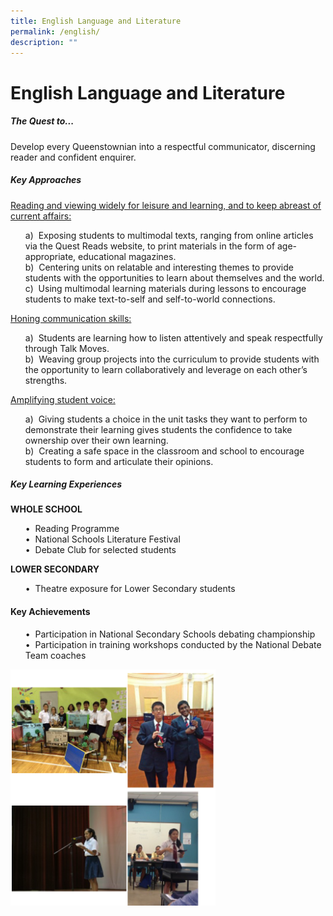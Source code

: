 ```yaml
---
title: English Language and Literature
permalink: /english/
description: ""
---
```

English Language and Literature
===============================



##### **The Quest to...**

Develop every Queenstownian into a 
respectful communicator, discerning reader and confident enquirer. 

##### **Key Approaches**

<u>Reading and viewing widely for leisure and learning, and to keep abreast of current affairs:</u>

<ul>
a) &nbsp;Exposing students to multimodal texts, ranging from online articles via the Quest Reads website, to print materials in the form of age-appropriate, educational magazines. <br>
b)	&nbsp;Centering units on relatable and interesting themes to provide students with the opportunities to learn about themselves and the world. <br>
c)	&nbsp;Using multimodal learning materials during lessons to encourage students to make text-to-self and self-to-world connections. </ul>
	
	
<u>Honing communication skills:</u>
<ul>
a)	&nbsp;Students are learning how to listen attentively and speak respectfully through Talk Moves. <br>
b)	&nbsp;Weaving group projects into the curriculum to provide students with the opportunity to learn collaboratively and leverage on each other’s strengths. 
</ul>
	
<u>Amplifying student voice:</u>

<ul>
a)	&nbsp;Giving students a choice in the unit tasks they want to perform to demonstrate their learning gives students the confidence to take ownership over their own learning. <br>
b)	&nbsp;Creating a safe space in the classroom and school to encourage students to form and articulate their opinions. 
</ul>
	
##### **Key Learning Experiences**

**WHOLE SCHOOL**

<ul>
•	&nbsp;Reading Programme <br>
•&nbsp;	National Schools Literature Festival <br>
•	&nbsp;Debate Club for selected students 
</ul>

**LOWER SECONDARY**<br>
<ul>
•	&nbsp;Theatre exposure for Lower Secondary students 
</ul>
	
	
#### **Key Achievements**

<ul>
•&nbsp;	Participation in National Secondary Schools debating championship<br>
•	&nbsp;Participation in training workshops conducted by the National Debate Team coaches
</ul>


<img src="/images/Departments/English.png" style="width:65%">